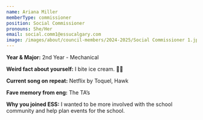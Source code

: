 ```yaml
---
name: Ariana Miller
memberType: commissioner
position: Social Commissioner
pronouns: She/Her
email: social.comm1@essucalgary.com
image: /images/about/council-members/2024-2025/Social Commissioner 1.jpg
---
```


**Year & Major:** 2nd Year - Mechanical

**Weird fact about yourself:** I bite ice cream. 🫥🫥

**Current song on repeat:** Netflix by Toquel, Hawk

**Fave memory from eng:** The TA’s

**Why you joined ESS:** I wanted to be more involved with the school community and help plan events for the school.
